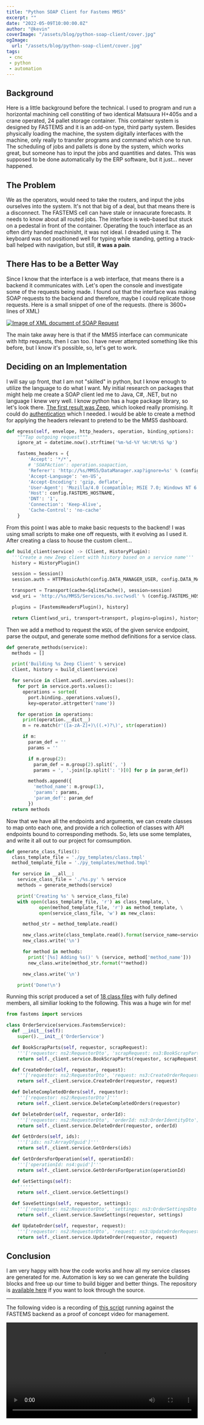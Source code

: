 ```yaml
---
title: "Python SOAP Client for Fastems MMS5"
excerpt: ""
date: "2022-05-09T10:00:00.0Z"
author: "@kevin"
coverImage: "/assets/blog/python-soap-client/cover.jpg"
ogImage:
  url: "/assets/blog/python-soap-client/cover.jpg"
tags:
 - cnc
 - python
 - automation
---
```

## Background

Here is a little background before the technical. I used to program and run a horizontal machining cell constiting of two identical Matsuura H+405s and a crane operated, 24 pallet storage container. This container system is designed by FASTEMS and it is an add-on type, third party system. Besides physically loading the machine, the system digitally interfaces with the machine, only really to transfer programs and command which one to run. The scheduling of jobs and pallets is done by the system, which works great, but someone has to input the jobs and quantities and dates. This was supposed to be done automatically by the ERP software, but it just... never happened.

## The Problem

We as the operators, would need to take the routers, and input the jobs ourselves into the system. It's not that big of a deal, but that means there is a disconnect. The FASTEMS cell can have stale or innacurate forecasts. It needs to know about all routed jobs. The interface is web-based but stuck on a pedestal in front of the container. Operating the touch interface as an often dirty handed machinisht, it was not ideal. I dreaded using it. The keyboard was not positioned well for typing while standing, getting a track-ball helped with navigation,  but still, __it was a pain__.

## There Has to be a Better Way

Since I know that the interface is a web interface, that means there is a backend it communicates with. Let's open the console and investigate some of the requests being made. I found out that the interface was making SOAP requests to the backend and therefore, maybe I could replicate those requests. Here is a small snippet of one of the requests. (there is 3600+ lines of XML)

[![Image of XML document of SOAP Request](/assets/blog/python-soap-client/xhr1.jpg)](/assets/blog/python-soap-client/xhr1.jpg)

The main take away here is that if the MMS5 interface can communicate with http requests, then I can too. I have never attempted something like this before, but I know it's possible, so, let's get to work.

## Deciding on an Implementation

I will say up front, that I am not "skilled" in python, but I know enough to utilize the language to do what I want. My initial research on packages that might help me create a SOAP client led me to Java, C#, .NET, but no language I knew very well. I know python has a huge package library, so let's look there. [The first result was Zeep](https://docs.python-zeep.org/en/master/), which looked really promising. It could do [authentication](https://docs.python-zeep.org/en/master/transport.html#http-authentication) which I needed. I would be able to create a method for applying the headers relevant to pretend to be the MMS5 dashboard.

```python
def egress(self, envelope, http_headers, operation, binding_options):
    """Tap outgoing request"""
    ignore_at = datetime.now().strftime('%m-%d-%Y %H:%M:%S %p')

    fastems_headers = {
        'Accept': '*/*',
        # 'SOAPAction': operation.soapaction,
        'Referer': 'http://%s/MMS5/DataManager.xap?ignore=%s' % (config.FASTEMS_HOSTNAME, ignore_at),
        'Accept-Language': 'en-US',
        'Accept-Encoding': 'gzip, deflate',
        'User-Agent': 'Mozilla/4.0 (compatible; MSIE 7.0; Windows NT 6.1; WOW64; Trident/7.0; SLCC2; .NET CLR 2.0.50727; .NET CLR 3.5.30729; .NET CLR 3.0.30729; .NET4.0C; .NET4.0E; McAfee; InfoPath.2)',
        'Host': config.FASTEMS_HOSTNAME,
        'DNT': '1',
        'Connection': 'Keep-Alive',
        'Cache-Control': 'no-cache'
    }
```

From this point I was able to make basic requests to the backend! I was using small scripts to make one off requests, with it evolving as I used it. After creating a class to house the custom client...

```python
def build_client(service) -> (Client, HistoryPlugin):
  '''Create a new Zeep client with history based on a service name'''
  history = HistoryPlugin()

  session = Session()
  session.auth = HTTPBasicAuth(config.DATA_MANAGER_USER, config.DATA_MANAGER_PASS)

  transport = Transport(cache=SqliteCache(), session=session)
  wsd_uri = 'http://%s/MMS5/Services/%s.svc?wsdl' % (config.FASTEMS_HOSTNAME, service)

  plugins = [FastemsHeadersPlugin(), history]

  return Client(wsd_uri, transport=transport, plugins=plugins), history
```

Then we add a method to request the `WSDL` of the given service endpoint, parse the output, and generate some method definitions for a service class.

```python
def generate_methods(service):
  methods = []

  print('Building %s Zeep Client' % service)
  client, history = build_client(service)

  for service in client.wsdl.services.values():
    for port in service.ports.values():
      operations = sorted(
        port.binding._operations.values(),
        key=operator.attrgetter('name'))

    for operation in operations:
      print(operation.__dict__)
      m = re.match(r'([a-zA-Z]+)\((.+)?\)', str(operation))

      if m:
        param_def = ''
        params = ''

        if m.group(2):
          param_def = m.group(2).split(', ')
          params = ', '.join([p.split(': ')[0] for p in param_def])

        methods.append({
          'method_name': m.group(1),
          'params': params,
          'param_def': param_def
        })
  return methods
```

Now that we have all the endpoints and arguments, we can create classes to map onto each one, and provide a rich collection of classes with API endpoints bound to corresponding methods. So, lets use some templates, and write it all out to our project for comsumption.

```python
def generate_class_files():
  class_template_file = './py_templates/class.tmpl'
  method_template_file = './py_templates/method.tmpl'

  for service in __all__:
    service_class_file = './%s.py' % service
    methods = generate_methods(service)

    print('Creating %s' % service_class_file)
    with open(class_template_file, 'r') as class_template, \
            open(method_template_file, 'r') as method_template, \
            open(service_class_file, 'w') as new_class:

      method_str = method_template.read()

      new_class.write(class_template.read().format(service_name=service))
      new_class.write('\n')

      for method in methods:
        print('[%s] Adding %s()' % (service, method['method_name']))
        new_class.write(method_str.format(**method))

      new_class.write('\n')

    print('Done!\n')
```

Running this script produced a set of [18 class files](https://github.com/cnc4me/python-soap-client/tree/main/fastems/services) with fully defined members, all similiar looking to the following. This was a huge win for me!

```python
from fastems import services

class OrderService(services.FastemsService):
  def __init__(self):
    super().__init__('OrderService')

  def BookScrapParts(self, requestor, scrapRequest):
    '''['requestor: ns2:RequestorDto', 'scrapRequest: ns3:BookScrapPartRequestDto']'''
    return self._client.service.BookScrapParts(requestor, scrapRequest)

  def CreateOrder(self, requestor, request):
    '''['requestor: ns2:RequestorDto', 'request: ns3:CreateOrderRequestDto']'''
    return self._client.service.CreateOrder(requestor, request)

  def DeleteCompletedOrders(self, requestor):
    '''['requestor: ns2:RequestorDto']'''
    return self._client.service.DeleteCompletedOrders(requestor)

  def DeleteOrder(self, requestor, orderId):
    '''['requestor: ns2:RequestorDto', 'orderId: ns3:OrderIdentityDto']'''
    return self._client.service.DeleteOrder(requestor, orderId)

  def GetOrders(self, ids):
    '''['ids: ns7:ArrayOfguid']'''
    return self._client.service.GetOrders(ids)

  def GetOrdersForOperation(self, operationId):
    '''['operationId: ns4:guid']'''
    return self._client.service.GetOrdersForOperation(operationId)

  def GetSettings(self):
    ''''''
    return self._client.service.GetSettings()

  def SaveSettings(self, requestor, settings):
    '''['requestor: ns2:RequestorDto', 'settings: ns3:OrderSettingsDto']'''
    return self._client.service.SaveSettings(requestor, settings)

  def UpdateOrder(self, requestor, request):
    '''['requestor: ns2:RequestorDto', 'request: ns3:UpdateOrderRequestDto']'''
    return self._client.service.UpdateOrder(requestor, request)
```

## Conclusion

I am very happy with how the code works and how all my service classes are generated for me. Automation is key so we can generate the building blocks and free up our time to build bigger and better things. The repository is [available here](https://github.com/cnc4me/python-soap-client) if you want to look through the source.

 - - -

The following video is a recording of [this script](https://github.com/cnc4me/python-soap-client/blob/main/create-orders-from-schedule.py) running against the FASTEMS backend as a proof of concept video for management.

<video controls width="100%">
  <source src="/assets/blog/python-soap-client/demo.m4v" />
</video>
